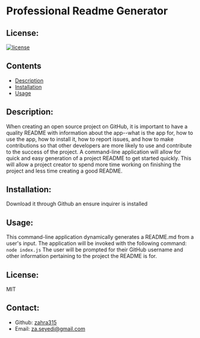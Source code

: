 # Professional Readme Generator 
## License:
[![license](https://img.shields.io/badge/license-MIT-blue)](https://shields.io)
    
## Contents
- [Description](#description)
- [Installation](#installation)
- [Usage](#usage)
    
## Description:
When creating an open source project on GitHub, it is important to have a quality README with information about the app--what is the app for, how to use the app, how to install it, how to report issues, and how to make contributions so that other developers are more likely to use and contribute to the success of the project. A command-line application will allow for quick and easy generation of a project README to get started quickly. This will allow a project creator to spend more time working on finishing the project and less time creating a good README.
## Installation:
Download it through Github an ensure inquirer is installed
## Usage:
This command-line application dynamically generates a README.md from a user's input. The application will be invoked with the following command: `node index.js` The user will be prompted for their GitHub username and other information pertaining to the project the README is for.
## License:
MIT
   
## Contact:
- Github: [zahra315](https://github.com/zahra315)
- Email: za.seyedi@gmail.com 